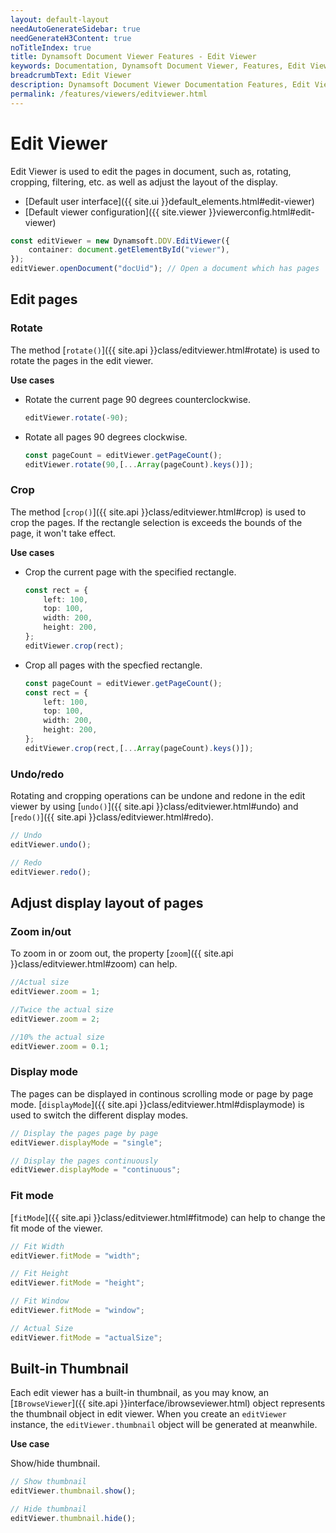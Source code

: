 ```yaml
---
layout: default-layout
needAutoGenerateSidebar: true
needGenerateH3Content: true
noTitleIndex: true
title: Dynamsoft Document Viewer Features - Edit Viewer
keywords: Documentation, Dynamsoft Document Viewer, Features, Edit Viewer
breadcrumbText: Edit Viewer
description: Dynamsoft Document Viewer Documentation Features, Edit Viewer
permalink: /features/viewers/editviewer.html
---
```


# Edit Viewer

Edit Viewer is used to edit the pages in document, such as, rotating, cropping, filtering, etc. as well as adjust the layout of the display.

- [Default user interface]({{ site.ui }}default_elements.html#edit-viewer)
- [Default viewer configuration]({{ site.viewer }}viewerconfig.html#edit-viewer)

```typescript
const editViewer = new Dynamsoft.DDV.EditViewer({
    container: document.getElementById("viewer"),
});
editViewer.openDocument("docUid"); // Open a document which has pages
```

## Edit pages

### Rotate

The method [`rotate()`]({{ site.api }}class/editviewer.html#rotate) is used to rotate the pages in the edit viewer.

**Use cases**

- Rotate the current page 90 degrees counterclockwise.

    ```typescript
    editViewer.rotate(-90);
    ```

- Rotate all pages 90 degrees clockwise.

    ```typescript
    const pageCount = editViewer.getPageCount();
    editViewer.rotate(90,[...Array(pageCount).keys()]);
    ```

### Crop 

The method [`crop()`]({{ site.api }}class/editviewer.html#crop) is used to crop the pages. If the rectangle selection is exceeds the bounds of the page, it won't take effect.

**Use cases**

- Crop the current page with the specified rectangle.

    ```typescript
    const rect = {
        left: 100,
        top: 100,
        width: 200,
        height: 200,
    };
    editViewer.crop(rect); 
    ```

- Crop all pages with the specfied rectangle.

    ```typescript
    const pageCount = editViewer.getPageCount(); 
    const rect = {
        left: 100,
        top: 100,
        width: 200,
        height: 200,
    };
    editViewer.crop(rect,[...Array(pageCount).keys()]); 
    ```

### Undo/redo

Rotating and cropping operations can be undone and redone in the edit viewer by using [`undo()`]({{ site.api }}class/editviewer.html#undo) and [`redo()`]({{ site.api }}class/editviewer.html#redo).

```typescript
// Undo
editViewer.undo();

// Redo
editViewer.redo();
```

## Adjust display layout of pages

### Zoom in/out

To zoom in or zoom out, the property [`zoom`]({{ site.api }}class/editviewer.html#zoom) can help.

```typescript
//Actual size
editViewer.zoom = 1;

//Twice the actual size
editViewer.zoom = 2; 

//10% the actual size
editViewer.zoom = 0.1;
```

### Display mode

The pages can be displayed in continous scrolling mode or page by page mode. [`displayMode`]({{ site.api }}class/editviewer.html#displaymode) is used to switch the different display modes.

```typescript
// Display the pages page by page
editViewer.displayMode = "single";

// Display the pages continuously
editViewer.displayMode = "continuous";
```

### Fit mode

[`fitMode`]({{ site.api }}class/editviewer.html#fitmode) can help to change the fit mode of the viewer.

```typescript
// Fit Width
editViewer.fitMode = "width";

// Fit Height
editViewer.fitMode = "height";

// Fit Window
editViewer.fitMode = "window";

// Actual Size
editViewer.fitMode = "actualSize";
```

## Built-in Thumbnail

Each edit viewer has a built-in thumbnail, as you may know, an [`IBrowseViewer`]({{ site.api }}interface/ibrowseviewer.html) object represents the thumbnail object in edit viewer. When you create an `editViewer` instance, the `editViewer.thumbnail` object will be generated at meanwhile.

**Use case**

Show/hide thumbnail.

```typescript
// Show thumbnail
editViewer.thumbnail.show();

// Hide thumbnail
editViewer.thumbnail.hide();
```